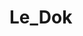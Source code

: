 # Le_Dok

<player username="Le_Dok" roleIcon="player" role="Гравець" warp="right" :descriptions="['Адмін minestar.com.ua']" />